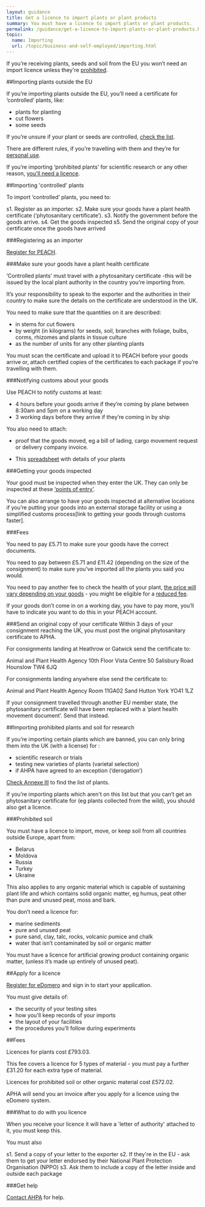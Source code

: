 ```yaml
---
layout: guidance
title: Get a licence to import plants or plant products
summary: You must have a licence to import plants or plant products.
permalink: /guidance/get-a-licence-to-import-plants-or-plant-products.html
topic:
  name: Importing
  url: /topic/business-and-self-employed/importing.html
---
```


If you’re receiving plants, seeds and soil from the EU you won’t need an import licence unless they're [prohibited](#importing-prohibited-plants-and-soil-for-research).

##Importing plants outside the EU

If you’re importing plants outside the EU, you’ll need a certificate for ‘controlled’ plants, like:

* plants for planting
* cut flowers
* some seeds 

If you’re unsure if your plant or seeds are controlled, [check the list](https://www.gov.uk/government/uploads/system/uploads/attachment_data/file/429934/plant-imports-categories.pdf). 

There are different rules, if you’re travelling with them and they’re for [personal use](https://www.gov.uk/bringing-food-animals-plants-into-uk/pets-and-other-animals).

If you’re importing ‘prohibited plants’ for scientific research or any other reason, [you'll need a licence](#importing-prohibited-plants-and-soil-for-research).

##Importing 'controlled' plants

To import ‘controlled’ plants, you need to:

s1. Register as an importer.
s2. Make sure your goods have a plant health certificate (‘phytosanitary certificate’). 
s3. Notify the government before the goods arrive.
s4. Get the goods inspected
s5. Send the original copy of your certificate once the goods have arrived


###Registering as an importer  

[Register for PEACH](http://ehmipeach.defra.gov.uk/Default.aspx?Module=Register).

###Make sure your goods have a plant health certificate

‘Controlled plants’ must travel with a phytosanitary certificate -this will be issued by the local plant authority in the country you’re importing from.

It’s your responsibility to speak to the exporter and the authorities in their country to make sure the details on the certificate are understood in the UK.

You need to make sure that the quantities on it are described:

* in stems for cut flowers
* by weight (in kilograms) for seeds, soil, branches with foliage, bulbs, corms, rhizomes and plants in tissue culture
* as the number of units for any other planting plants

You must scan the certificate and upload it to PEACH before your goods arrive or, attach certified copies of the certificates to each package if you’re travelling with them.

###Notifying customs about your goods

Use PEACH to notify customs at least:

* 4 hours before your goods arrive if they’re coming by plane between 8:30am and 5pm on a working day
* 3 working days before they arrive if they’re coming in by ship

You also need to attach:

* proof that the goods moved, eg a bill of lading, cargo movement request or delivery company invoice.

* This [spreadsheet](https://www.gov.uk/government/publications/importing-plant-material-record-of-details) with details of your plants

###Getting your goods inspected

Your good must be inspected when they enter the UK. They can only be inspected at these [‘points of entry’](https://www.gov.uk/government/uploads/system/uploads/attachment_data/file/479079/plant-imports-points-of-entry.pdf).

You can also arrange to have your goods inspected at alternative locations if you’re putting your goods into an external storage facility or using a simplified customs process[link to getting your goods through customs faster].

###Fees

You need to pay £5.71 to make sure your goods have the correct documents.

You need to pay between £5.71 and £11.42 (depending on the size of the consignment) to make sure you’ve imported all the plants you said you would. 

You need to pay another fee to check the health of your plant, [the price will vary depending on your goods](http://www.legislation.gov.uk/uksi/2014/601/schedule/1/made) - you might be eligible for a [reduced fee](http://www.legislation.gov.uk/uksi/2015/1996/regulation/4/made).

If your goods don’t come in on a working day, you have to pay more, you’ll have to indicate you want to do this in your PEACH account.

###Send an original copy of your certificate
Within 3 days of your consignment reaching the UK, you must post the original phytosanitary certificate to APHA.

For consignments landing at Heathrow or Gatwick send the certificate to:

Animal and Plant Health Agency 
10th Floor 
Vista Centre 
50 Salisbury Road 
Hounslow 
TW4 6JQ 

For consignments landing anywhere else send the certificate to:

Animal and Plant Health Agency 
Room 11GA02 
Sand Hutton 
York 
YO41 1LZ

If your consignment travelled through another EU member state, the phytosanitary certificate will have been replaced with a ‘plant health movement document’. Send that instead.

##Importing prohibited plants and soil for research

If you’re importing certain plants which are banned, you can only bring them into the UK (with a license) for :

* scientific research or trials
* testing new varieties of plants (varietal selection)
* if AHPA have agreed to an exception (‘derogation’)

[Check Annexe III](http://eur-lex.europa.eu/LexUriServ/LexUriServ.do?uri=OJ:L:2000:169:0001:0112:EN:PDF) to find the list of plants.

If you’re importing plants which aren't on this list but that you can’t get an phytosanitary certificate for (eg plants collected from the wild), you should also get a licence.

###Prohibited soil

You must have a licence to import, move, or keep soil from all countries outside Europe, apart from:

* Belarus
* Moldova
* Russia
* Turkey
* Ukraine

This also applies to any organic material which is capable of sustaining plant life and which contains solid organic matter, eg humus, peat other than pure and unused peat, moss and bark.

You don’t need a licence for:

* marine sediments
* pure and unused peat
* pure sand, clay, talc, rocks, volcanic pumice and chalk
* water that isn’t contaminated by soil or organic matter

You must have a licence for artificial growing product containing organic matter, (unless it’s made up entirely of unused peat).

##Apply for a licence

[Register for eDomero](https://signon.defra.gov.uk/Login.aspx) and sign in to start your application.

You must give details of: 

* the security of your testing sites
* how you’ll keep records of your imports
* the layout of your facilities
* the procedures you’ll follow during experiments

##Fees

Licences for plants cost £793.03. 

This fee covers a licence for 5 types of material - you must pay a further £31.20 for each extra type of material.

Licences for prohibited soil or other organic material cost £572.02.

APHA will send you an invoice after you apply for a licence using the eDomero system.

###What to do with you licence

When you receive your licence it will have a 'letter of authority' attached to it, you must keep this.

You must also

s1. Send a copy of your letter to the exporter
s2. If they're in the EU - ask them to get your letter endorsed by their National Plant Protection Organisation (NPPO) 
s3. Ask them to include a copy of the letter inside and outside each package

###Get help

[Contact AHPA](https://www.gov.uk/government/organisations/animal-and-plant-health-agency/about/access-and-opening) for help.















